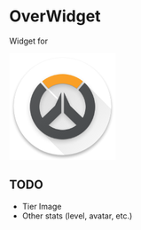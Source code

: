 # OverWidget
Widget for

![launcher](/app/src/main/res/mipmap-xxxhdpi/ic_launcher.png)

## TODO
- Tier Image
- Other stats (level, avatar, etc.)
